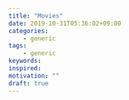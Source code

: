```yaml
---
title: "Movies"
date: 2019-10-31T05:36:02+09:00
categories:
    - generic
tags:
    - generic
keywords:
inspired:
motivation: ""
draft: true
---
```


